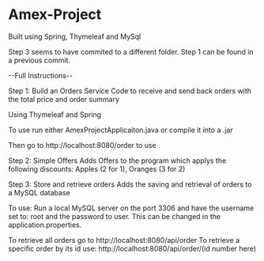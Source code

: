 # Amex-Project

Built using Spring, Thymeleaf and MySql

Step 3 seems to have commited to a different folder. Step 1 can be found in a previous commit.

--Full Instructions--


Step 1: Build an Orders Service
Code to receive and send back orders with the total price and order summary

Using Thymeleaf and Spring

To use run either AmexProjectApplicaiton.java or compile it into a .jar

Then go to http://localhost:8080/order to use


Step 2: Simple Offers
Adds Offers to the program which applys the following discounts: Apples (2 for 1), Oranges (3 for 2)


Step 3: Store and retrieve orders
Adds the saving and retrieval of orders to a MySQL database

To use: Run a local MySQL server on the port 3306 and have the username set to: root  and the password to user.
This can be changed in the application.properties.

To retrieve all orders go to http://localhost:8080/api/order
To retrieve a specific order by its id use: http://localhost:8080/api/order/(id number here)
